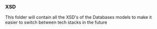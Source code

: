 ### XSD
This folder will contain all the XSD's of the Databases models to make it easier to switch between tech stacks in the future